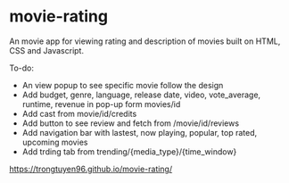 # movie-rating
An movie app for viewing rating and description of movies built on HTML, CSS and Javascript.

To-do:
- An view popup to see specific movie follow the design
- Add budget, genre, language, release date, video, vote_average, runtime, revenue in pop-up form movies/id
- Add cast from movie/id/credits
- Add button to see review and fetch from /movie/id/reviews
- Add navigation bar with lastest, now playing, popular, top rated, upcoming movies
- Add trding tab from trending/{media_type}/{time_window}

https://trongtuyen96.github.io/movie-rating/
